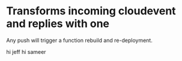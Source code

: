 # Transforms incoming cloudevent and replies with one

Any push will trigger a function rebuild and re-deployment.



hi jeff
hi sameer
